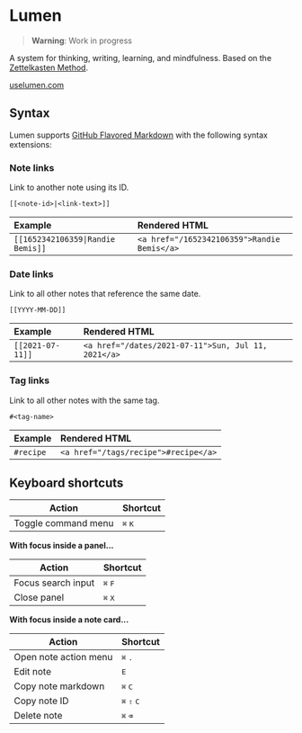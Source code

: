 # Lumen

> **Warning**: Work in progress

A system for thinking, writing, learning, and mindfulness. Based on the [Zettelkasten Method](https://zettelkasten.de/introduction/).

[uselumen.com](https://uselumen.com)

## Syntax

Lumen supports [GitHub Flavored Markdown](https://github.github.com/gfm/) with the following syntax extensions:

### Note links

Link to another note using its ID.

```
[[<note-id>|<link-text>]]
```

| Example                           | Rendered HTML                               |
| :-------------------------------- | :------------------------------------------ |
| `[[1652342106359\|Randie Bemis]]` | `<a href="/1652342106359">Randie Bemis</a>` |

### Date links

Link to all other notes that reference the same date.

```
[[YYYY-MM-DD]]
```

| Example          | Rendered HTML                                       |
| :--------------- | :-------------------------------------------------- |
| `[[2021-07-11]]` | `<a href="/dates/2021-07-11">Sun, Jul 11, 2021</a>` |

### Tag links

Link to all other notes with the same tag.

```
#<tag-name>
```

| Example   | Rendered HTML                        |
| :-------- | :----------------------------------- |
| `#recipe` | `<a href="/tags/recipe">#recipe</a>` |

## Keyboard shortcuts

| Action              | Shortcut                  |
| ------------------- | ------------------------- |
| Toggle command menu | <kbd>⌘</kbd> <kbd>K</kbd> |

**With focus inside a panel...**

| Action             | Shortcut                  |
| ------------------ | ------------------------- |
| Focus search input | <kbd>⌘</kbd> <kbd>F</kbd> |
| Close panel        | <kbd>⌘</kbd> <kbd>X</kbd> |

**With focus inside a note card...**

| Action                | Shortcut                               |
| --------------------- | -------------------------------------- |
| Open note action menu | <kbd>⌘</kbd> <kbd>.</kbd>              |
| Edit note             | <kbd>E</kbd>                           |
| Copy note markdown    | <kbd>⌘</kbd> <kbd>C</kbd>              |
| Copy note ID          | <kbd>⌘</kbd> <kbd>⇧</kbd> <kbd>C</kbd> |
| Delete note           | <kbd>⌘</kbd> <kbd>⌫</kbd>              |
